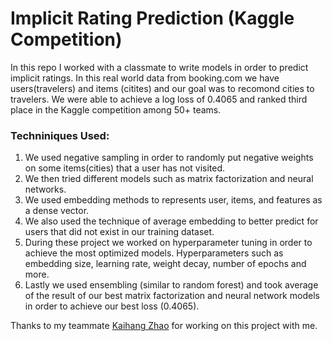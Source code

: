 # Implicit Rating Prediction (Kaggle Competition)
In this repo I worked with a classmate to write models in order to predict implicit ratings. In this real world data from booking.com we have users(travelers) and items (citites) and our goal was to recomond cities to travelers. We were able to achieve a log loss of 0.4065 and ranked third place in the Kaggle competition among 50+ teams. 

### Techniniques Used:
1. We used negative sampling in order to randomly put negative weights on some items(cities) that a user has not visited.
2. We then tried different models such as matrix factorization and neural networks.
3. We used embedding methods to represents user, items, and features as a dense vector.
4. We also used the technique of average embedding to better predict for users that did not exist in our training dataset.
5. During these project we worked on hyperparameter tuning in order to achieve the most optimized models. Hyperparameters such as embedding size, learning rate, weight decay, number of epochs and more.
6. Lastly we used ensembling (similar to random forest) and took average of the result of our best matrix factorization and neural network models in order to achieve our best loss (0.4065).

Thanks to my teammate [Kaihang Zhao](https://github.com/KaihangZhao) for working on this project with me.
